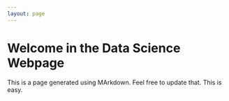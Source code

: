 ```yaml
---
layout: page
---
```

# Welcome in the Data Science Webpage

This is a page generated using MArkdown. Feel free to update that. This is easy.
